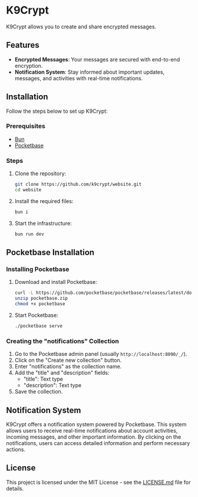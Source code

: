 # K9Crypt

K9Crypt allows you to create and share encrypted messages.

## Features

- **Encrypted Messages**: Your messages are secured with end-to-end encryption.
- **Notification System**: Stay informed about important updates, messages, and activities with real-time notifications.

## Installation

Follow the steps below to set up K9Crypt:

### Prerequisites

- [Bun](https://bun.sh/)
- [Pocketbase](https://pocketbase.io/)

### Steps

1. Clone the repository:
    ```bash
    git clone https://github.com/k9crypt/website.git
    cd website
    ```

2. Install the required files:
    ```bash
    bun i
    ```

3. Start the infrastructure:
    ```bash
    bun run dev
    ```

## Pocketbase Installation

### Installing Pocketbase

1. Download and install Pocketbase:
    ```bash
    curl -L https://github.com/pocketbase/pocketbase/releases/latest/download/pocketbase_<version>_linux_amd64.zip -o pocketbase.zip
    unzip pocketbase.zip
    chmod +x pocketbase
    ```

2. Start Pocketbase:
    ```bash
    ./pocketbase serve
    ```

### Creating the "notifications" Collection

1. Go to the Pocketbase admin panel (usually `http://localhost:8090/_/`).
2. Click on the "Create new collection" button.
3. Enter "notifications" as the collection name.
4. Add the "title" and "description" fields:
    - "title": Text type
    - "description": Text type
5. Save the collection.

## Notification System

K9Crypt offers a notification system powered by Pocketbase. This system allows users to receive real-time notifications about account activities, incoming messages, and other important information. By clicking on the notifications, users can access detailed information and perform necessary actions.

## License

This project is licensed under the MIT License - see the [LICENSE.md](LICENSE.md) file for details.
